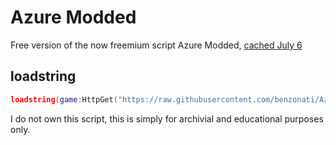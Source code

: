 # Azure Modded
Free version of the now freemium script Azure Modded, [cached July 6](https://web.archive.org/web/20240706135013/https://raw.githubusercontent.com/Actyrn/Scripts/main/AzureModded0)

## loadstring
```lua
loadstring(game:HttpGet("https://raw.githubusercontent.com/benzonati/Azure-Modded/refs/heads/main/main.lua"))
```

I do not own this script, this is simply for archivial and educational purposes only.
